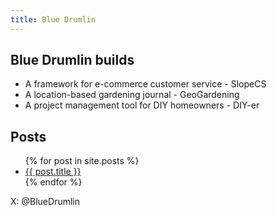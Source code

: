```yaml
---
title: Blue Drumlin
---
```


## Blue Drumlin builds
- A framework for e-commerce customer service - SlopeCS
- A location-based gardening journal - GeoGardening
- A project management tool for DIY homeowners - DIY-er

## Posts

<ul>
  {% for post in site.posts %}
    <li>
      <a href="{{ post.url }}">{{ post.title }}</a>
    </li>
  {% endfor %}
</ul>

X: @BlueDrumlin
